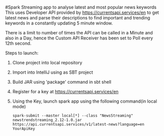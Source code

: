 #Spark Streaming app to analyse latest and most popular news keywords
This uses Developer API provided by https://currentsapi.services/en to get latest news and parse their descriptions to find important and trending keywords in a constantly updating 5 minute window.

There is a limit to number of times the API can be called in a Minute and also in a Day, hence the Custom API Receiver has been set to Poll every 12th second. 

Steps to launch:
1. Clone project into local repository 
2. Import into IntelliJ using as SBT project
3. Build JAR using 'package' command in sbt shell
4. Register for a key at https://currentsapi.services/en 
5. Using the Key, launch spark app using the following command(in local mode)

    `spark-submit --master local[*] --class "NewsStreaming" newstrendstreaming_2.12-1.0.jar https://api.currentsapi.services/v1/latest-news?language=en YourApiKey`